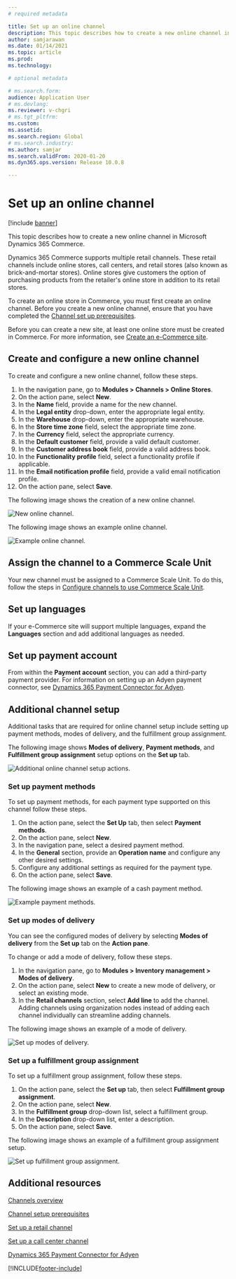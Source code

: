 ```yaml
---
# required metadata

title: Set up an online channel
description: This topic describes how to create a new online channel in Microsoft Dynamics 365 Commerce.
author: samjarawan
ms.date: 01/14/2021
ms.topic: article
ms.prod: 
ms.technology: 

# optional metadata

# ms.search.form: 
audience: Application User
# ms.devlang: 
ms.reviewer: v-chgri
# ms.tgt_pltfrm: 
ms.custom: 
ms.assetid: 
ms.search.region: Global
# ms.search.industry: 
ms.author: samjar
ms.search.validFrom: 2020-01-20
ms.dyn365.ops.version: Release 10.0.8

---
```

# Set up an online channel


[!include [banner](includes/banner.md)]

This topic describes how to create a new online channel in Microsoft Dynamics 365 Commerce.

Dynamics 365 Commerce supports multiple retail channels. These retail channels include online stores, call centers, and retail stores (also known as brick-and-mortar stores). Online stores give customers the option of purchasing products from the retailer's online store in addition to its retail stores.

To create an online store in Commerce, you must first create an online channel. Before you create a new online channel, ensure that you have completed the [Channel set up prerequisites](channels-prerequisites.md).

Before you can create a new site, at least one online store must be created in Commerce. For more information, see [Create an e-Commerce site](create-ecommerce-site.md).

## Create and configure a new online channel

To create and configure a new online channel, follow these steps.

1. In the navigation pane, go to **Modules \> Channels \> Online Stores**.
1. On the action pane, select **New**.
1. In the **Name** field, provide a name for the new channel.
1. In the **Legal entity** drop-down, enter the appropriate legal entity.
1. In the **Warehouse** drop-down, enter the appropriate warehouse.
1. In the **Store time zone** field, select the appropriate time zone.
1. In the **Currency** field, select the appropriate currency.
1. In the **Default customer** field, provide a valid default customer.
1. In the **Customer address book** field, provide a valid address book.
1. In the **Functionality profile** field, select a functionality profile if applicable.
1. In the **Email notification profile** field, provide a valid email notification profile.
1. On the action pane, select **Save**.

The following image shows the creation of a new online channel.

![New online channel.](media/channel-setup-online-1.png)

The following image shows an example online channel.

![Example online channel.](media/channel-setup-online-2.png)

## Assign the channel to a Commerce Scale Unit

Your new channel must be assigned to a Commerce Scale Unit. To do this, follow the steps in [Configure channels to use Commerce Scale Unit](/fin-ops-core/dev-itpro/deployment/initialize-retail-channels#configure-retail-channels-to-use-commerce-scale-unit). 

## Set up languages

If your e-Commerce site will support multiple languages, expand the **Languages** section and add additional languages as needed.

## Set up payment account

From within the **Payment account** section, you can add a third-party payment provider. For information on setting up an Adyen payment connector, see [Dynamics 365 Payment Connector for Adyen](./dev-itpro/adyen-connector.md).

## Additional channel setup

Additional tasks that are required for online channel setup include setting up payment methods, modes of delivery, and the fulfillment group assignment.

The following image shows **Modes of delivery**, **Payment methods**, and **Fulfillment group assignment** setup options on the **Set up** tab.

![Additional online channel setup actions.](media/channel-setup-online-3.png)

### Set up payment methods

To set up payment methods, for each payment type supported on this channel follow these steps.

1. On the action pane, select the **Set Up** tab, then select **Payment methods**.
1. On the action pane, select **New**.
1. In the navigation pane, select a desired payment method.
1. In the **General** section, provide an **Operation name** and configure any other desired settings.
1. Configure any additional settings as required for the payment type.
1. On the action pane, select **Save**.

The following image shows an example of a cash payment method.

![Example payment methods.](media/channel-setup-retail-5.png)

### Set up modes of delivery

You can see the configured modes of delivery by selecting **Modes of delivery** from the **Set up** tab on the **Action pane**.  

To change or add a mode of delivery, follow these steps.

1. In the navigation pane, go to **Modules \> Inventory management \> Modes of delivery**.
1. On the action pane, select **New** to create a new mode of delivery, or select an existing mode.
1. In the **Retail channels** section, select **Add line** to add the channel. Adding channels using organization nodes instead of adding each channel individually can streamline adding channels.

The following image shows an example of a mode of delivery.

![Set up modes of delivery.](media/channel-setup-retail-7.png)

### Set up a fulfillment group assignment

To set up a fulfillment group assignment, follow these steps.

1. On the action pane, select the **Set up** tab, then select **Fulfillment group assignment**.
1. On the action pane, select **New**.
1. In the **Fulfillment group** drop-down list, select a fulfillment group.
1. In the **Description** drop-down list, enter a description.
1. On the action pane, select **Save**.

The following image shows an example of a fulfillment group assignment setup.

![Set up fulfillment group assignment.](media/channel-setup-retail-9.png)

## Additional resources

[Channels overview](channels-overview.md)

[Channel setup prerequisites](channels-prerequisites.md)

[Set up a retail channel](channel-setup-retail.md)

[Set up a call center channel](channel-setup-callcenter.md)

[Dynamics 365 Payment Connector for Adyen](./dev-itpro/adyen-connector.md)


[!INCLUDE[footer-include](../includes/footer-banner.md)]
